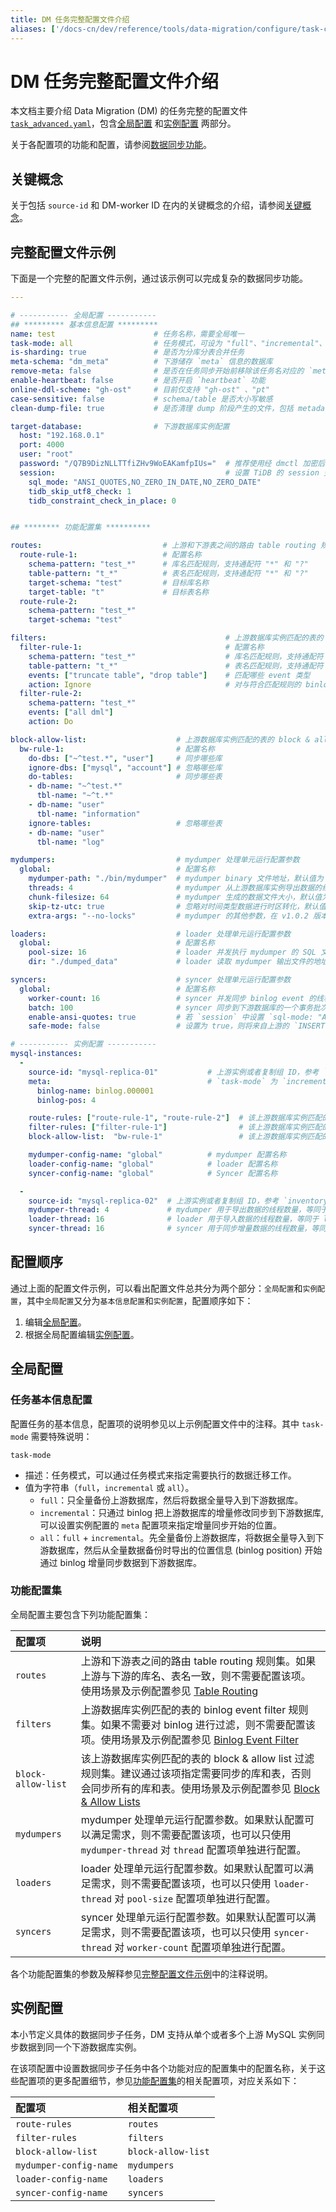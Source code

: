 ```yaml
---
title: DM 任务完整配置文件介绍
aliases: ['/docs-cn/dev/reference/tools/data-migration/configure/task-configuration-file-full/','/docs-cn/v3.1/reference/tools/data-migration/configure/task-configuration-file-full/','/docs-cn/v3.0/reference/tools/data-migration/configure/task-configuration-file-full/','/docs-cn/v2.1/reference/tools/data-migration/configure/task-configuration-file-full/','/docs-cn/stable/reference/tools/data-migration/configure/task-configuration-file-full/']
---
```


# DM 任务完整配置文件介绍

本文档主要介绍 Data Migration (DM) 的任务完整的配置文件 [`task_advanced.yaml`](https://github.com/pingcap/dm/blob/master/dm/master/task_advanced.yaml)，包含[全局配置](#全局配置) 和[实例配置](#实例配置) 两部分。

关于各配置项的功能和配置，请参阅[数据同步功能](overview.md#同步功能介绍)。

## 关键概念

关于包括 `source-id` 和 DM-worker ID 在内的关键概念的介绍，请参阅[关键概念](config-overview.md#关键概念)。

## 完整配置文件示例

下面是一个完整的配置文件示例，通过该示例可以完成复杂的数据同步功能。

```yaml
---

# ----------- 全局配置 -----------
## ********* 基本信息配置 *********
name: test                      # 任务名称，需要全局唯一
task-mode: all                  # 任务模式，可设为 "full"、"incremental"、"all"
is-sharding: true               # 是否为分库分表合并任务
meta-schema: "dm_meta"          # 下游储存 `meta` 信息的数据库
remove-meta: false              # 是否在任务同步开始前移除该任务名对应的 `meta`（`checkpoint` 和 `onlineddl` 等）。
enable-heartbeat: false         # 是否开启 `heartbeat` 功能
online-ddl-scheme: "gh-ost"     # 目前仅支持 "gh-ost" 、"pt"
case-sensitive: false           # schema/table 是否大小写敏感
clean-dump-file: true           # 是否清理 dump 阶段产生的文件，包括 metadata 文件、建库建表 SQL 文件以及数据导入 SQL 文件。v1.0.7 新增

target-database:                # 下游数据库实例配置
  host: "192.168.0.1"
  port: 4000
  user: "root"
  password: "/Q7B9DizNLLTTfiZHv9WoEAKamfpIUs="  # 推荐使用经 dmctl 加密后的密码
  session:                                      # 设置 TiDB 的 session 变量，在 v1.0.6 版本引入。更多变量及解释参见 https://docs.pingcap.com/zh/tidb/stable/tidb-specific-system-variables
    sql_mode: "ANSI_QUOTES,NO_ZERO_IN_DATE,NO_ZERO_DATE"
    tidb_skip_utf8_check: 1
    tidb_constraint_check_in_place: 0


## ******** 功能配置集 **********

routes:                           # 上游和下游表之间的路由 table routing 规则集
  route-rule-1:                   # 配置名称
    schema-pattern: "test_*"      # 库名匹配规则，支持通配符 "*" 和 "?"
    table-pattern: "t_*"          # 表名匹配规则，支持通配符 "*" 和 "?"
    target-schema: "test"         # 目标库名称
    target-table: "t"             # 目标表名称
  route-rule-2:
    schema-pattern: "test_*"
    target-schema: "test"

filters:                                        # 上游数据库实例匹配的表的 binlog event filter 规则集
  filter-rule-1:                                # 配置名称
    schema-pattern: "test_*"                    # 库名匹配规则，支持通配符 "*" 和 "?"
    table-pattern: "t_*"                        # 表名匹配规则，支持通配符 "*" 和 "?"
    events: ["truncate table", "drop table"]    # 匹配哪些 event 类型
    action: Ignore                              # 对与符合匹配规则的 binlog 同步（Do）还是忽略(Ignore)
  filter-rule-2:
    schema-pattern: "test_*"
    events: ["all dml"]
    action: Do

block-allow-list:                    # 上游数据库实例匹配的表的 block & allow list 过滤规则集，如果 DM 版本 <= v1.0.6 则使用 black-white-list
  bw-rule-1:                         # 配置名称
    do-dbs: ["~^test.*", "user"]     # 同步哪些库
    ignore-dbs: ["mysql", "account"] # 忽略哪些库
    do-tables:                       # 同步哪些表
    - db-name: "~^test.*"
      tbl-name: "~^t.*"
    - db-name: "user"
      tbl-name: "information"
    ignore-tables:                   # 忽略哪些表
    - db-name: "user"
      tbl-name: "log"

mydumpers:                           # mydumper 处理单元运行配置参数
  global:                            # 配置名称
    mydumper-path: "./bin/mydumper"  # mydumper binary 文件地址，默认值为 "./bin/mydumper"
    threads: 4                       # mydumper 从上游数据库实例导出数据的线程数量，默认值为 4
    chunk-filesize: 64               # mydumper 生成的数据文件大小，默认值为 64，单位为 MB
    skip-tz-utc: true                # 忽略对时间类型数据进行时区转化，默认值为 true
    extra-args: "--no-locks"         # mydumper 的其他参数，在 v1.0.2 版本中 DM 会自动生成 table-list 配置，在其之前的版本仍然需要人工配置

loaders:                             # loader 处理单元运行配置参数
  global:                            # 配置名称
    pool-size: 16                    # loader 并发执行 mydumper 的 SQL 文件的线程数量，默认值为 16
    dir: "./dumped_data"             # loader 读取 mydumper 输出文件的地址，同实例对应的不同任务必须不同（mydumper 会根据这个地址输出 SQL 文件），默认值为 "./dumped_data"

syncers:                             # syncer 处理单元运行配置参数
  global:                            # 配置名称
    worker-count: 16                 # syncer 并发同步 binlog event 的线程数量，默认值为 16
    batch: 100                       # syncer 同步到下游数据库的一个事务批次 SQL 语句数，默认值为 100
    enable-ansi-quotes: true         # 若 `session` 中设置 `sql-mode: "ANSI_QUOTES"`，则需开启此项
    safe-mode: false                 # 设置为 true，则将来自上游的 `INSERT` 改写为 `REPLACE`，将 `UPDATE` 改写为 `DELETE` 与 `REPLACE`，保证在表结构中存在主键或唯一索引的条件下同步数据时可以重复导入 DML。在启动或恢复增量迁移任务的前 5 分钟内 TiDB DM 会自动启动 safe mode

# ----------- 实例配置 -----------
mysql-instances:
  -
    source-id: "mysql-replica-01"           # 上游实例或者复制组 ID，参考 `inventory.ini` 的 `source_id` 或者 `dm-master.toml` 的 `source-id` 配置
    meta:                                   # `task-mode` 为 `incremental` 且下游数据库的 `checkpoint` 不存在时 binlog 同步开始的位置; 如果 checkpoint 存在，则以 `checkpoint` 为准
      binlog-name: binlog.000001
      binlog-pos: 4

    route-rules: ["route-rule-1", "route-rule-2"]  # 该上游数据库实例匹配的表到下游数据库的 table routing 规则名称
    filter-rules: ["filter-rule-1"]                # 该上游数据库实例匹配的表的 binlog event filter 规则名称
    block-allow-list:  "bw-rule-1"                 # 该上游数据库实例匹配的表的 block & allow list 过滤规则名称，如果 DM 版本 <= v1.0.6 则使用 black-white-list

    mydumper-config-name: "global"          # mydumper 配置名称
    loader-config-name: "global"            # loader 配置名称
    syncer-config-name: "global"            # Syncer 配置名称

  -
    source-id: "mysql-replica-02"  # 上游实例或者复制组 ID，参考 `inventory.ini` 的 `source_id` 或者 `dm-master.toml` 的 `source-id` 配置
    mydumper-thread: 4             # mydumper 用于导出数据的线程数量，等同于 mydumper 处理单元配置中的 `threads`，在 v1.0.2 版本引入
    loader-thread: 16              # loader 用于导入数据的线程数量，等同于 loader 处理单元配置中的 `pool-size`, 在 v1.0.2 版本引入
    syncer-thread: 16              # syncer 用于同步增量数据的线程数量，等同于 syncer 处理单元配置中的 `worker-count`，在 v1.0.2 版本引入
```

## 配置顺序

通过上面的配置文件示例，可以看出配置文件总共分为两个部分：`全局配置`和`实例配置`，其中`全局配置`又分为`基本信息配置`和`实例配置`，配置顺序如下：

1. 编辑[全局配置](#全局配置)。
2. 根据全局配置编辑[实例配置](#实例配置)。

## 全局配置

### 任务基本信息配置

配置任务的基本信息，配置项的说明参见以上示例配置文件中的注释。其中 `task-mode` 需要特殊说明：

`task-mode`

- 描述：任务模式，可以通过任务模式来指定需要执行的数据迁移工作。
- 值为字符串（`full`，`incremental` 或 `all`）。
    - `full`：只全量备份上游数据库，然后将数据全量导入到下游数据库。
    - `incremental`：只通过 binlog 把上游数据库的增量修改同步到下游数据库, 可以设置实例配置的 `meta` 配置项来指定增量同步开始的位置。
    - `all`：`full` + `incremental`。先全量备份上游数据库，将数据全量导入到下游数据库，然后从全量数据备份时导出的位置信息 (binlog position) 开始通过 binlog 增量同步数据到下游数据库。

### 功能配置集

全局配置主要包含下列功能配置集：

| 配置项        | 说明                                    |
| :------------ | :--------------------------------------- |
| `routes` | 上游和下游表之间的路由 table routing 规则集。如果上游与下游的库名、表名一致，则不需要配置该项。使用场景及示例配置参见 [Table Routing](feature-overview.md#table-routing) |
| `filters` | 上游数据库实例匹配的表的 binlog event filter 规则集。如果不需要对 binlog 进行过滤，则不需要配置该项。使用场景及示例配置参见 [Binlog Event Filter](feature-overview.md#binlog-event-filter) |
| `block-allow-list` | 该上游数据库实例匹配的表的 block & allow list 过滤规则集。建议通过该项指定需要同步的库和表，否则会同步所有的库和表。使用场景及示例配置参见 [Block & Allow Lists](feature-overview.md#block--allow-table-lists) |
| `mydumpers` | mydumper 处理单元运行配置参数。如果默认配置可以满足需求，则不需要配置该项，也可以只使用 `mydumper-thread` 对 `thread` 配置项单独进行配置。 |
| `loaders` | loader 处理单元运行配置参数。如果默认配置可以满足需求，则不需要配置该项，也可以只使用 `loader-thread` 对 `pool-size` 配置项单独进行配置。 |
| `syncers` | syncer 处理单元运行配置参数。如果默认配置可以满足需求，则不需要配置该项，也可以只使用 `syncer-thread` 对 `worker-count` 配置项单独进行配置。 |

各个功能配置集的参数及解释参见[完整配置文件示例](#完整配置文件示例)中的注释说明。

## 实例配置

本小节定义具体的数据同步子任务，DM 支持从单个或者多个上游 MySQL 实例同步数据到同一个下游数据库实例。

在该项配置中设置数据同步子任务中各个功能对应的配置集中的配置名称，关于这些配置项的更多配置细节，参见[功能配置集](#功能配置集)的相关配置项，对应关系如下：

| 配置项 | 相关配置项 |
| :------ | :------------------ |
| `route-rules` | `routes` |
| `filter-rules` | `filters` |
| `block-allow-list` | `block-allow-list` |
| `mydumper-config-name` | `mydumpers` |
| `loader-config-name` | `loaders` |
| `syncer-config-name` | `syncers`  |

